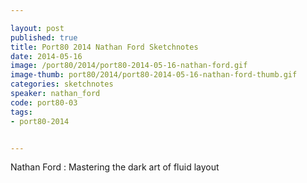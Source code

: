 ```yaml
---

layout: post
published: true
title: Port80 2014 Nathan Ford Sketchnotes
date: 2014-05-16
image: /port80/2014/port80-2014-05-16-nathan-ford.gif
image-thumb: port80/2014/port80-2014-05-16-nathan-ford-thumb.gif
categories: sketchnotes
speaker: nathan_ford
code: port80-03
tags:
- port80-2014


---
```


Nathan Ford :  Mastering the dark art of fluid layout